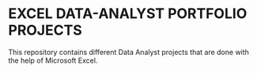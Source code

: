 # EXCEL DATA-ANALYST PORTFOLIO PROJECTS
This repository contains different Data Analyst projects that are done with the help of Microsoft Excel.
